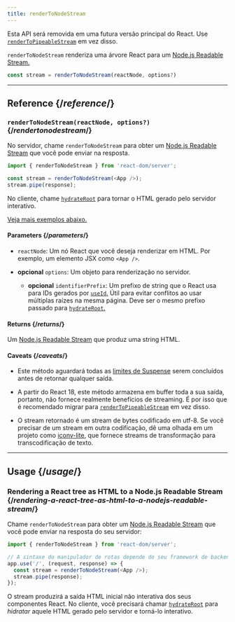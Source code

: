 ```yaml
---
title: renderToNodeStream
---
```


<Deprecated>

Esta API será removida em uma futura versão principal do React. Use [`renderToPipeableStream`](/reference/react-dom/server/renderToPipeableStream) em vez disso.

</Deprecated>

<Intro>

`renderToNodeStream` renderiza uma árvore React para um [Node.js Readable Stream.](https://nodejs.org/api/stream.html#readable-streams)

```js
const stream = renderToNodeStream(reactNode, options?)
```

</Intro>

<InlineToc />

---

## Reference {/*reference*/}

### `renderToNodeStream(reactNode, options?)` {/*rendertonodestream*/}

No servidor, chame `renderToNodeStream` para obter um [Node.js Readable Stream](https://nodejs.org/api/stream.html#readable-streams) que você pode enviar na resposta.

```js
import { renderToNodeStream } from 'react-dom/server';

const stream = renderToNodeStream(<App />);
stream.pipe(response);
```

No cliente, chame [`hydrateRoot`](/reference/react-dom/client/hydrateRoot) para tornar o HTML gerado pelo servidor interativo.

[Veja mais exemplos abaixo.](#usage)

#### Parameters {/*parameters*/}

* `reactNode`: Um nó React que você deseja renderizar em HTML. Por exemplo, um elemento JSX como `<App />`.

* **opcional** `options`: Um objeto para renderização no servidor.
  * **opcional** `identifierPrefix`: Um prefixo de string que o React usa para IDs gerados por [`useId`.](/reference/react/useId) Útil para evitar conflitos ao usar múltiplas raízes na mesma página. Deve ser o mesmo prefixo passado para [`hydrateRoot`.](/reference/react-dom/client/hydrateRoot#parameters)

#### Returns {/*returns*/}

Um [Node.js Readable Stream](https://nodejs.org/api/stream.html#readable-streams) que produz uma string HTML.

#### Caveats {/*caveats*/}

* Este método aguardará todas as [limites de Suspense](/reference/react/Suspense) serem concluídos antes de retornar qualquer saída.

* A partir do React 18, este método armazena em buffer toda a sua saída, portanto, não fornece realmente benefícios de streaming. É por isso que é recomendado migrar para [`renderToPipeableStream`](/reference/react-dom/server/renderToPipeableStream) em vez disso.

* O stream retornado é um stream de bytes codificado em utf-8. Se você precisar de um stream em outra codificação, dê uma olhada em um projeto como [iconv-lite](https://www.npmjs.com/package/iconv-lite), que fornece streams de transformação para transcodificação de texto.

---

## Usage {/*usage*/}

### Rendering a React tree as HTML to a Node.js Readable Stream {/*rendering-a-react-tree-as-html-to-a-nodejs-readable-stream*/}

Chame `renderToNodeStream` para obter um [Node.js Readable Stream](https://nodejs.org/api/stream.html#readable-streams) que você pode enviar na resposta do seu servidor:

```js {5-6}
import { renderToNodeStream } from 'react-dom/server';

// A sintaxe do manipulador de rotas depende do seu framework de backend
app.use('/', (request, response) => {
  const stream = renderToNodeStream(<App />);
  stream.pipe(response);
});
```

O stream produzirá a saída HTML inicial não interativa dos seus componentes React. No cliente, você precisará chamar [`hydrateRoot`](/reference/react-dom/client/hydrateRoot) para *hidratar* aquele HTML gerado pelo servidor e torná-lo interativo.